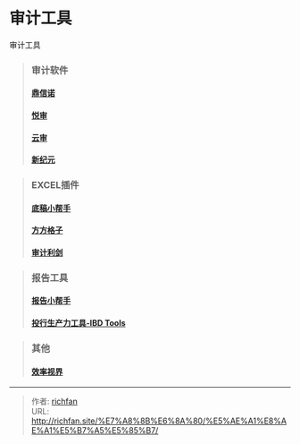 # 审计工具


审计工具

<!--more-->

> ### 审计软件
> #### [鼎信诺](https://www.dxn.com.cn/)
> #### [悦审](http://joyaudit.com/)
> #### [云审](https://update.jarhon.com/)
> #### [新纪元](http://www.ytxjy.info/)

> ### EXCEL插件
> #### [底稿小帮手](https://www.gzaudit.com/)
> #### [方方格子](http://ffcell.com/)
> #### [审计利剑](http://chenkarrys.club)

> ### 报告工具
> #### [报告小帮手](https://www.gzaudit.com/)
> #### [投行生产力工具-IBD Tools](https://www.jianguoyun.com/p/DYAyRHoQ39-QBhjS0bAE)

> ### 其他
> #### [效率视界](https://52xlsj.com/)


---

> 作者: [richfan](https://richfan.site/)  
> URL: http://richfan.site/%E7%A8%8B%E6%8A%80/%E5%AE%A1%E8%AE%A1%E5%B7%A5%E5%85%B7/  

